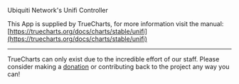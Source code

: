 Ubiquiti Network's Unifi Controller

This App is supplied by TrueCharts, for more information visit the manual: [https://truecharts.org/docs/charts/stable/unifi](https://truecharts.org/docs/charts/stable/unifi)

---

TrueCharts can only exist due to the incredible effort of our staff.
Please consider making a [donation](https://truecharts.org/docs/about/sponsor) or contributing back to the project any way you can!
